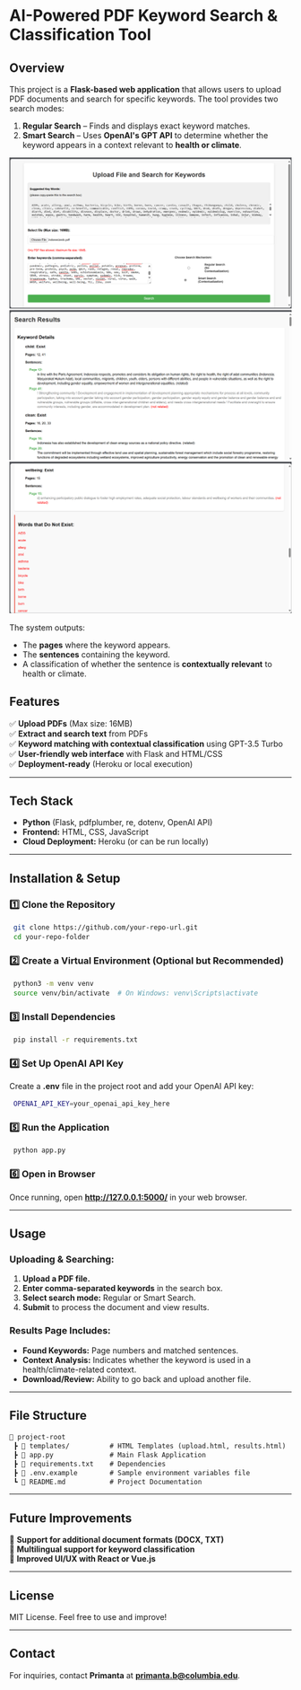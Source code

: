 # AI-Powered PDF Keyword Search & Classification Tool

## Overview
This project is a **Flask-based web application** that allows users to upload PDF documents and search for specific keywords. The tool provides two search modes:
1. **Regular Search** – Finds and displays exact keyword matches.
2. **Smart Search** – Uses **OpenAI's GPT API** to determine whether the keyword appears in a context relevant to **health or climate**.

![App Screenshot](images/screenshot1.png)
![App Screenshot](images/screenshot2.png)
![App Screenshot](images/screenshot3.png)

The system outputs:
- The **pages** where the keyword appears.
- The **sentences** containing the keyword.
- A classification of whether the sentence is **contextually relevant** to health or climate.

## Features
✅ **Upload PDFs** (Max size: 16MB)  
✅ **Extract and search text** from PDFs  
✅ **Keyword matching with contextual classification** using GPT-3.5 Turbo  
✅ **User-friendly web interface** with Flask and HTML/CSS  
✅ **Deployment-ready** (Heroku or local execution)  

---
## Tech Stack
- **Python** (Flask, pdfplumber, re, dotenv, OpenAI API)
- **Frontend:** HTML, CSS, JavaScript
- **Cloud Deployment:** Heroku (or can be run locally)

---
## Installation & Setup
### 1️⃣ Clone the Repository
```sh
 git clone https://github.com/your-repo-url.git
 cd your-repo-folder
```

### 2️⃣ Create a Virtual Environment (Optional but Recommended)
```sh
 python3 -m venv venv
 source venv/bin/activate  # On Windows: venv\Scripts\activate
```

### 3️⃣ Install Dependencies
```sh
 pip install -r requirements.txt
```

### 4️⃣ Set Up OpenAI API Key
Create a **.env** file in the project root and add your OpenAI API key:
```sh
 OPENAI_API_KEY=your_openai_api_key_here
```

### 5️⃣ Run the Application
```sh
 python app.py
```

### 6️⃣ Open in Browser
Once running, open **http://127.0.0.1:5000/** in your web browser.

---
## Usage
### Uploading & Searching:
1. **Upload a PDF file.**
2. **Enter comma-separated keywords** in the search box.
3. **Select search mode:** Regular or Smart Search.
4. **Submit** to process the document and view results.

### Results Page Includes:
- **Found Keywords:** Page numbers and matched sentences.
- **Context Analysis:** Indicates whether the keyword is used in a health/climate-related context.
- **Download/Review:** Ability to go back and upload another file.

---
## File Structure
```
📂 project-root
 ┣ 📂 templates/          # HTML Templates (upload.html, results.html)
 ┣ 📜 app.py              # Main Flask Application
 ┣ 📜 requirements.txt    # Dependencies
 ┣ 📜 .env.example        # Sample environment variables file
 ┗ 📜 README.md           # Project Documentation
```

---
## Future Improvements
🔹 **Support for additional document formats (DOCX, TXT)**  
🔹 **Multilingual support for keyword classification**  
🔹 **Improved UI/UX with React or Vue.js**  

---
## License
MIT License. Feel free to use and improve!

---
## Contact
For inquiries, contact **Primanta** at **primanta.b@columbia.edu**.
